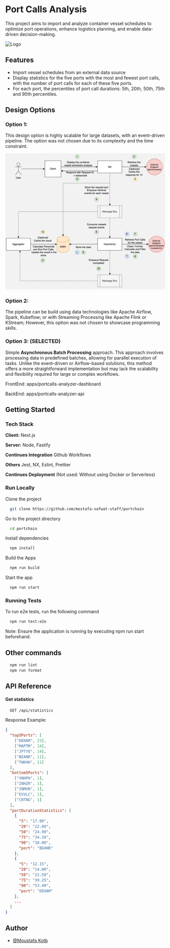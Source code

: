 # Port Calls Analysis

This project aims to import and analyze container vessel schedules to optimize port operations, enhance logistics planning, and enable data-driven decision-making.

![Logo](https://media.licdn.com/dms/image/v2/C4D1BAQHVN_6rVpFVWA/company-background_10000/company-background_10000/0/1583507372350/portchain_cover?e=2147483647&v=beta&t=ALkTQOZ8-GOuKxm-CC4LPczEGtde6eyUn8g5FhKuzxA)

## Features

-   Import vessel schedules from an external data source
-   Display statistics for the five ports with the most and fewest port calls, with the number of port calls for each of these five ports.
-   For each port, the percentiles of port call durations: 5th, 20th, 50th, 75th and 90th percentiles.

## Design Options

### Option 1:

This design option is highly scalable for large datasets, with an event-driven pipeline. The option was not chosen due to its complexity and the time constraint.

![Design Option 1](./docs/design-option-1.jpg)

### Option 2:

The pipeline can be build using data technologies like Apache Airflow, Spark, Kubeflow; or with Streaming Processing like Apache Flink or KStream; However, this option was not chosen to showcase programming skills.

### Option 3: (SELECTED)

Simple **Asynchronous Batch Processing** approach. This approach involves processing data in predefined batches, allowing for parallel execution of tasks. Unlike the event-driven or Airflow-based solutions, this method offers a more straightforward implementation but may lack the scalability and flexibility required for large or complex workflows.

FrontEnd: apps/portcalls-analyzer-dashboard

BackEnd: apps/portcalls-analyzer-api

## Getting Started

### Tech Stack

**Client:** Next.js

**Server:** Node, Fastify

**Continues Integration** Github Workflows

**Others** Jest, NX, Eslint, Prettier

**Continues Deployment** (Not used: Without using Docker or Serverless)

### Run Locally

Clone the project

```bash
  git clone https://github.com/mostafa-safwat-staff/portchain
```

Go to the project directory

```bash
  cd portchain
```

Install dependencies

```bash
  npm install
```

Build the Apps

```bash
  npm run build
```

Start the app

```bash
  npm run start
```

### Running Tests

To run e2e tests, run the following command

```bash
  npm run test:e2e
```

Note: Ensure the application is running by executing npm run start beforehand.


## Other commands

```bash
  npm run lint
  npm run format
```

## API Reference

#### Get statistics

```http
  GET /api/statistics
```

Response Example: 

```json
{
  "top5Ports": [
    ["DEHAM", 23],
    ["MAPTM", 14],
    ["JPTYO", 14],
    ["BEANR", 11],
    ["TWKHH", 11]
  ],
  "bottom5Ports": [
    ["VNHPH", 1],
    ["INHZR", 1],
    ["INMUN", 1],
    ["ESVLC", 1],
    ["CNTNG", 1]
  ],
  "portDurationStatistics": [
    {
      "5": "17.00",
      "20": "22.80",
      "50": "24.90",
      "75": "34.26",
      "90": "38.00",
      "port": "BEANR"
    },
    {
      "5": "12.15",
      "20": "14.00",
      "50": "22.50",
      "75": "39.25",
      "90": "53.40",
      "port": "DEHAM"
    },
    ...
  ]
}
```

## Author

-   [@Moustafa Kotb](https://www.linkedin.com/in/moustafase/)
